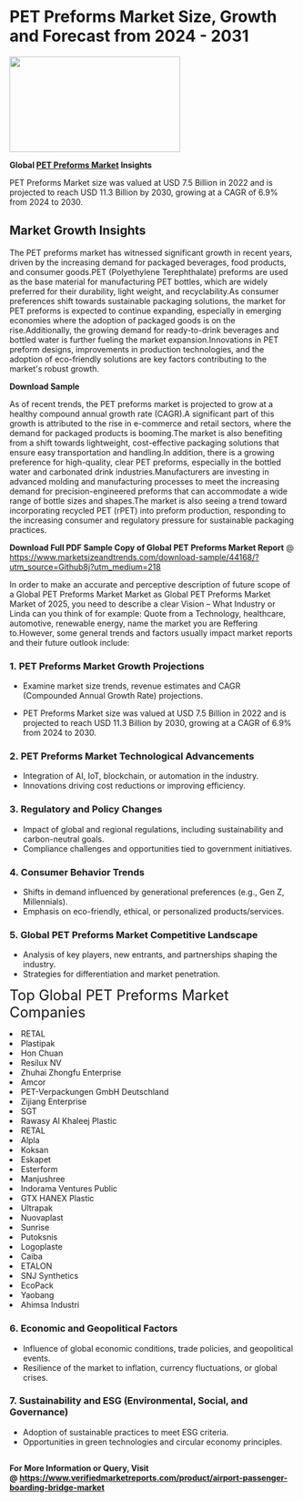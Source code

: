 <H1>PET Preforms Market Size, Growth and Forecast from 2024 - 2031</H1><img class="aligncenter size-medium wp-image-584254" src="https://thirdeyenews.in/wp-content/uploads/2024/09/Global-Market-Research-300x168.jpeg" alt="" width="300" height="168" /><p><strong>Global&nbsp;<a href="https://www.marketsizeandtrends.com/download-sample/44168/?utm_source=Github8j?utm_medium=218">PET Preforms Market</a> Insights</strong></p><p>PET Preforms Market size was valued at USD 7.5 Billion in 2022 and is projected to reach USD 11.3 Billion by 2030, growing at a CAGR of 6.9% from 2024 to 2030.</p><p><h2>Market Growth Insights</h2> <p>The PET preforms market has witnessed significant growth in recent years, driven by the increasing demand for packaged beverages, food products, and consumer goods.PET (Polyethylene Terephthalate) preforms are used as the base material for manufacturing PET bottles, which are widely preferred for their durability, light weight, and recyclability.As consumer preferences shift towards sustainable packaging solutions, the market for PET preforms is expected to continue expanding, especially in emerging economies where the adoption of packaged goods is on the rise.Additionally, the growing demand for ready-to-drink beverages and bottled water is further fueling the market expansion.Innovations in PET preform designs, improvements in production technologies, and the adoption of eco-friendly solutions are key factors contributing to the market's robust growth.</p> <p><strong>Download Sample</strong></p> <p>As of recent trends, the PET preforms market is projected to grow at a healthy compound annual growth rate (CAGR).A significant part of this growth is attributed to the rise in e-commerce and retail sectors, where the demand for packaged products is booming.The market is also benefiting from a shift towards lightweight, cost-effective packaging solutions that ensure easy transportation and handling.In addition, there is a growing preference for high-quality, clear PET preforms, especially in the bottled water and carbonated drink industries.Manufacturers are investing in advanced molding and manufacturing processes to meet the increasing demand for precision-engineered preforms that can accommodate a wide range of bottle sizes and shapes.The market is also seeing a trend toward incorporating recycled PET (rPET) into preform production, responding to the increasing consumer and regulatory pressure for sustainable packaging practices.</p> <p><span class=""><strong>Download Full PDF Sample Copy of Global PET Preforms Market Report</strong> @ <a href="https://www.marketsizeandtrends.com/download-sample/44168/?utm_source=Github8j?utm_medium=218" target="_blank">https://www.marketsizeandtrends.com/download-sample/44168/?utm_source=Github8j?utm_medium=218</a></span></p><p>In order to make an accurate and perceptive description of future scope of a Global&nbsp;PET Preforms Market Market as Global&nbsp;PET Preforms Market Market of 2025, you need to describe a clear Vision &ndash; What Industry or Linda can you think of for example: Quote from a Technology, healthcare, automotive, renewable energy, name the market you are Reffering to.However, some general trends and factors usually impact market reports and their future outlook include:</p><h3>1.&nbsp;<strong>PET Preforms Market Growth Projections</strong></h3><ul><li>Examine market size trends, revenue estimates and CAGR (Compounded Annual Growth Rate) projections.</li><li><p>PET Preforms Market size was valued at USD 7.5 Billion in 2022 and is projected to reach USD 11.3 Billion by 2030, growing at a CAGR of 6.9% from 2024 to 2030.</p></li></ul><h3>2.&nbsp;<strong>PET Preforms Market Technological Advancements</strong></h3><ul><li>Integration of AI, IoT, blockchain, or automation in the industry.</li><li>Innovations driving cost reductions or improving efficiency.</li></ul><h3>3.&nbsp;<strong>Regulatory and Policy Changes</strong></h3><ul><li>Impact of global and regional regulations, including sustainability and carbon-neutral goals.</li><li>Compliance challenges and opportunities tied to government initiatives.</li></ul><h3>4.&nbsp;<strong>Consumer Behavior Trends</strong></h3><ul><li>Shifts in demand influenced by generational preferences (e.g., Gen Z, Millennials).</li><li>Emphasis on eco-friendly, ethical, or personalized products/services.</li></ul><h3>5.&nbsp;<strong>Global PET Preforms Market Competitive Landscape</strong></h3><ul><li>Analysis of key players, new entrants, and partnerships shaping the industry.</li><li>Strategies for differentiation and market penetration.</li></ul><p data-pm-slice="1 1 []"><span style="color: inherit; font-family: inherit; font-size: 25px;">Top Global PET Preforms Market Companies</span></p><div class="" data-test-id=""><p><li>RETAL</li><li> Plastipak</li><li> Hon Chuan</li><li> Resilux NV</li><li> Zhuhai Zhongfu Enterprise</li><li> Amcor</li><li> PET-Verpackungen GmbH Deutschland</li><li> Zijiang Enterprise</li><li> SGT</li><li> Rawasy Al Khaleej Plastic</li><li> RETAL</li><li> Alpla</li><li> Koksan</li><li> Eskapet</li><li> Esterform</li><li> Manjushree</li><li> Indorama Ventures Public</li><li> GTX HANEX Plastic</li><li> Ultrapak</li><li> Nuovaplast</li><li> Sunrise</li><li> Putoksnis</li><li> Logoplaste</li><li> Caiba</li><li> ETALON</li><li> SNJ Synthetics</li><li> EcoPack</li><li> Yaobang</li><li> Ahimsa Industri</li></p></div><h3>6.&nbsp;<strong>Economic and Geopolitical Factors</strong></h3><ul><li>Influence of global economic conditions, trade policies, and geopolitical events.</li><li>Resilience of the market to inflation, currency fluctuations, or global crises.</li></ul><h3>7.&nbsp;<strong>Sustainability and ESG (Environmental, Social, and Governance)</strong></h3><ul><li>Adoption of sustainable practices to meet ESG criteria.</li><li>Opportunities in green technologies and circular economy principles.</li></ul><h2><strong style="font-size: 14px;">For More Information or Query, Visit @&nbsp;</strong><a style="background-color: #ffffff; font-size: 14px;" href="https://www.marketsizeandtrends.com/report/pet-preforms-market/" target="_blank">https://www.verifiedmarketreports.com/product/airport-passenger-boarding-bridge-market</a></h2>